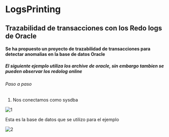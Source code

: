# LogsPrinting

## Trazabilidad de transacciones con los Redo logs de Oracle

#### Se ha propuesto un proyecto de trazabilidad de transacciones para detectar anomalias en la base de datos Oracle

##### El siguiente ejemplo utiliza los archive de oracle, sin embargo  tambien se pueden observar los redolog online

###### Paso a paso

1. Nos conectamos como sysdba

![1](https://user-images.githubusercontent.com/20632410/48394804-8eedac80-e6da-11e8-9125-e75892503e72.PNG)

Esta es la base de datos que se utilizo para el ejemplo

![2](https://user-images.githubusercontent.com/20632410/48395186-0cfe8300-e6dc-11e8-9d22-1927ce8a9ad1.PNG)


